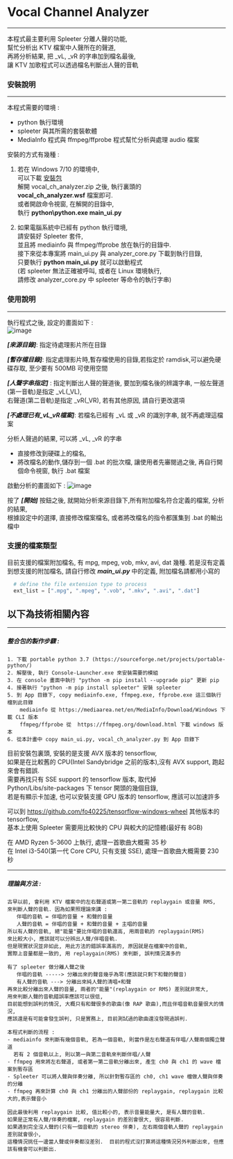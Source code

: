 # Vocal Channel Analyzer
------------------------------

本程式最主要利用 Spleeter 分離人聲的功能,  
幫忙分析出 KTV 檔案中人聲所在的聲道,  
再將分析結果, 把 _vL, _vR 的字串加到檔名最後,  
讓 KTV 加歌程式可以透過檔名判斷出人聲的音軌  


### 安裝說明
----------------------------

本程式需要的環境 :
- python 執行環境
- spleeter 與其所需的套裝軟體
- MediaInfo 程式與 ffmpeg/ffprobe 程式幫忙分析與處理 audio 檔案
    
安裝的方式有幾種 :
1. 若在 Windows 7/10 的環境中,  
  可以下載 [安裝包](https://github.com/ericpeng1968/Vocal-Channel-Analyzer/releases/download/v1.0.0/vocal_ch_analyzer.zip)       
  解開 vocal_ch_analyzer.zip 之後, 執行裏頭的  
  **vocal_ch_analyzer.wsf** 檔案即可.  
  或者開啟命令視窗, 在解開的目錄中,  
  執行 **python\python.exe main_ui.py**  
    
2. 如果電腦系統中已經有 python 執行環境,  
  請安裝好 Spleeter 套件,  
  並且將 mediainfo 與 ffmpeg/ffprobe 放在執行的目錄中.  
  接下來從本專案將 main_ui.py 與 analyzer_core.py 下載到執行目錄,  
  只要執行 **python main_ui.py** 就可以啟動程式  
  (若 spleeter 無法正確被呼叫, 或者在 Linux 環境執行,  
   請修改 analyzer_core.py 中 spleeter 等命令的執行字串)  
        
     
### 使用說明
----------------------------

執行程式之後, 設定的畫面如下 :  
![image](https://github.com/ericpeng1968/Vocal-Channel-Analyzer/blob/master/screenshot-1.png)

***[來源目錄]***: 指定待處理影片所在目錄  

***[暫存檔目錄]***: 指定處理影片時,暫存檔使用的目錄,若指定於 ramdisk,可以避免硬碟存取, 至少要有 500MB 可使用空間  

***[人聲字串指定]*** : 指定判斷出人聲的聲道後, 要加到檔名後的辨識字串, 一般左聲道(第一音軌)是指定 _vL(_VL),   
                右聲道(第二音軌)是指定 _vR(_VR), 若有其他原因, 請自行更改選項   
                
***[不處理已有_vL_vR檔案]***: 若檔名已經有 _vL 或 _vR 的識別字串, 就不再處理這檔案  

分析人聲過的結果, 可以將 _vL, _vR 的字串  
- 直接修改到硬碟上的檔名,   
- 將改檔名的動作,儲存到一個 .bat 的批次檔, 讓使用者先審閱過之後, 再自行開個命令視窗, 執行 .bat 檔案  

啟動分析的畫面如下 :
![image](https://github.com/ericpeng1968/Vocal-Channel-Analyzer/blob/master/screenshot-2.png)

按了 ***[開始]*** 按鈕之後, 就開始分析來源目錄下,所有附加檔名符合定義的檔案, 分析的結果,  
根據設定中的選擇, 直接修改檔案檔名, 或者將改檔名的指令都匯集到 .bat 的輸出檔中

### 支援的檔案類型
目前支援的檔案附加檔名, 有 mpg, mpeg, vob, mkv, avi, dat 幾種.
若是沒有定義到想支援的附加檔名, 請自行修改 ***main_ui.py*** 中的定義,
附加檔名請都用小寫的

```python
  # define the file extension type to process 
  ext_list = [".mpg", ".mpeg", ".vob", ".mkv", ".avi", ".dat"]
```

## 以下為技術相關內容
------------------------------------------
##### 整合包的製作步驟 :

    1. 下載 portable python 3.7 (https://sourceforge.net/projects/portable-python/)
    2. 解壓後, 執行 Console-Launcher.exe 來安裝需要的模組
    3. 在 console 畫面中執行 "python -m pip install --upgrade pip" 更新 pip
    4. 接著執行 "python -m pip install spleeter" 安裝 spleeter
    5. 到 App 目錄下, copy mediainfo.exe, ffmpeg.exe, ffprobe.exe 這三個執行檔到此目錄
        mediainfo 從 https://mediaarea.net/en/MediaInfo/Download/Windows 下載 CLI 版本
        ffmpeg/ffprobe 從  https://ffmpeg.org/download.html 下載 windows 版本
    6. 從本計畫中 copy main_ui.py, vocal_ch_analyzer.py 到 App 目錄下

目前安裝包裏頭, 安裝的是支援 AVX 版本的 tensorflow,  
如果是在比較舊的 CPU(Intel Sandybridge 之前的版本),沒有 AVX support, 跑起來會有錯誤.  
需要再找只有 SSE support 的 tensorflow 版本, 取代掉  
Python/Libs/site-packages 下 tensor 開頭的幾個目錄,  
若是有顯示卡加速, 也可以安裝支援 GPU 版本的 tensorflow, 應該可以加速許多  

可以到 https://github.com/fo40225/tensorflow-windows-wheel 其他版本的 tensorflow,  
基本上使用 Spleeter 需要用比較快的 CPU 與較大的記憶體(最好有 8GB)

在 AMD Ryzen 5-3600 上執行, 處理一首歌曲大概需 35 秒   
在 Intel i3-540(第一代 Core CPU, 只有支援 SSE), 處理一首歌曲大概需要 230 秒 

---------------------------------------
##### 理論與方法 :

    古早以前, 會利用 KTV 檔案中的左右聲道或第一第二音軌的 replaygain 或音量 RMS,
    來判斷人聲的音軌. 因為如果照理論來講 :
       伴唱的音軌 = 伴唱的音量 + 和聲的音量
       人聲的音軌 = 伴唱的音量 + 和聲的音量 + 主唱的音量
    所以有人聲的音軌, 總"能量"要比伴唱的音軌還高, 用兩音軌的 replaygain(RMS)
    來比較大小, 應該就可以分辨出人聲/伴唱音軌.
    但是現實狀況並非如此, 用此方法的錯誤率滿高的, 原因就是在檔案中的音軌,
    實際上音量都是一致的, 用 replaygain(RMS) 來判斷, 誤判情況滿多的
    
    有了 spleeter 做分離人聲之後
       伴唱的音軌 -----> 分離出來的聲音幾乎為零(應該就只剩下和聲的聲音)
       有人聲的音軌 ---> 分離出來純人聲的清唱+和聲
    再來比較分離出來人聲的音量, 兩者的"能量"(replaygain or RMS) 差別就非常大,
    用來判斷人聲的音軌錯誤率應該可以很低,
    目前能想到誤判的情況, 大概只有和聲很多的歌曲(像 RAP 歌曲),而且伴唱音軌音量很大的情況,
    應該還是有可能會發生誤判, 只是實務上, 目前測試過的歌曲還沒發現過誤判.

    本程式判斷的流程 :
    - mediainfo 來判斷有幾個音軌, 若為一個音軌, 則當作是左右聲道有伴唱/人聲兩個獨立聲道
      若有 2 個音軌以上, 則以第一與第二音軌來判斷伴唱/人聲
    - ffmpeg 用來將左右聲道, 或者第一第二音軌分離出來, 產生 ch0 與 ch1 的 wave 檔案到暫存區
    - Spleeter 可以將人聲與伴奏分離, 所以針對暫存區的 ch0, ch1 wave 檔做人聲與伴奏的分離
    - ffmpeg 再來計算 ch0 與 ch1 分離出的人聲部份的 replaygain, replaygain 比較大的,表示聲音小
    
    因此最後利用 replaygain 比較, 值比較小的, 表示音量能量大, 是有人聲的音軌.
    如果是正常有人聲/伴奏的檔案, replaygain 的差別會很大, 很容易判斷.
    如果遇到完全沒人聲的(只有一個音軌的 stereo 伴奏), 左右兩個音軌人聲的 replaygain 差別就會很小,
    這種情況挑任一邊當人聲或伴奏都沒差別.  目前的程式沒打算將這種情況另外判斷出來, 但應該有機會可以判斷出.
    
    
       
